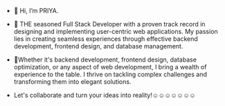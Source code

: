 - 👋 Hi, I’m PRIYA.
- 👀 THE seasoned Full Stack Developer with a proven track record in designing and implementing user-centric web applications. My passion lies in creating seamless 
   experiences through effective backend development, frontend design, and database management.
  
- 🚀Whether it's backend development, frontend design, database optimization, or any aspect of web development, I bring a wealth of experience to the table. 
  I thrive on tackling complex challenges and transforming them into elegant solutions.
  
- Let's collaborate and turn your ideas into reality!☺☺☺☺☺☺☺
